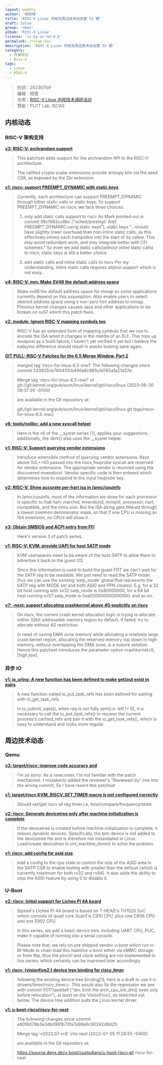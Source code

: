 ```yaml
---
layout: weekly
author: '呀呀呀'
title: 'RISC-V Linux 内核及周边技术动态第 53 期'
draft: false
group: 'news'
album: 'RISC-V Linux'
license: 'cc-by-nc-nd-4.0'
permalink: /rvlwn-53/
description: 'RISC-V Linux 内核及周边技术动态第 53 期'
category:
  - 开源项目
  - Risc-V
tags:
  - Linux
  - RISC-V
---
```


> 时间：20230709<br/>
> 编辑：晓依<br/>
> 仓库：[RISC-V Linux 内核技术调研活动](https://gitee.com/tinylab/riscv-linux)<br/>
> 赞助：PLCT Lab, ISCAS

## 内核动态

### RISC-V 架构支持

**[v3: RISC-V: archrandom support](http://lore.kernel.org/linux-riscv/20230709115549.2666557-1-sameo@rivosinc.com/)**

> This patchset adds support for the archrandom API to the RISC-V
> architecture.
>
> The ratified crypto scalar extensions provide entropy bits via the seed
> CSR, as exposed by the Zkr extension.
>

**[v1: riscv: support PREEMPT_DYNAMIC with static keys](http://lore.kernel.org/linux-riscv/20230709101653.720-1-jszhang@kernel.org/)**

> Currently, each architecture can support PREEMPT_DYNAMIC through
> either static calls or static keys. To support PREEMPT_DYNAMIC on
> riscv, we face three choices:
>
> 1. only add static calls support to riscv
> As Mark pointed out in commit 99cf983cc8bc ("sched/preempt: Add
> PREEMPT_DYNAMIC using static keys"), static keys "...should have
> slightly lower overhead than non-inline static calls, as this
> effectively inlines each trampoline into the start of its callee. This
> may avoid redundant work, and may integrate better with CFI schemes."
> So even we add static calls(without inline static calls) to riscv,
> static keys is still a better choice.
>
> 2. add static calls and inline static calls to riscv
> Per my understanding, inline static calls requires objtool support
> which is not easy.
>

**[v4: RISC-V: mm: Make SV48 the default address space](http://lore.kernel.org/linux-riscv/20230708011156.2697409-1-charlie@rivosinc.com/)**

> Make sv48 the default address space for mmap as some applications
> currently depend on this assumption. Also enable users to select
> desired address space using a non-zero hint address to mmap. Previous
> kernel changes caused Java and other applications to be broken on sv57
> which this patch fixes.
>

**[v2: module: Ignore RISC-V mapping symbols too](http://lore.kernel.org/linux-riscv/20230707160051.2305-2-palmer@rivosinc.com/)**

> RISC-V has an extended form of mapping symbols that we use to encode
> the ISA when it changes in the middle of an ELF.  This trips up modpost
> as a build failure, I haven't yet verified it yet but I believe the
> kallsyms difference should result in stacks looking sane again.
>

**[GIT PULL: RISC-V Patches for the 6.5 Merge Window, Part 2](http://lore.kernel.org/linux-riscv/mhng-4bd23a4e-dd7c-4f62-90c8-804c137c2621@palmer-ri-x1c9/)**

> merged tag 'riscv-for-linus-6.5-mw1'
> The following changes since commit 533925cb760431cb496a8c965cfd765a1a21d37e:
>
>   Merge tag 'riscv-for-linus-6.5-mw1' of git://git.kernel.org/pub/scm/linux/kernel/git/riscv/linux (2023-06-30 09:37:26 -0700)
>
> are available in the Git repository at:
>
>   git://git.kernel.org/pub/scm/linux/kernel/git/riscv/linux.git tags/riscv-for-linus-6.5-mw2
>

**[v6: tools/nolibc: add a new syscall helper](http://lore.kernel.org/linux-riscv/cover.1688739492.git.falcon@tinylab.org/)**

> Here is the v6 of the __sysret series [1], applies your suggestions.
> additionally, the sbrk() also uses the __sysret helper.
>

**[v1: RISC-V: Support querying vendor extensions](http://lore.kernel.org/linux-riscv/20230705-thead_vendor_extensions-v1-0-ad6915349c4d@rivosinc.com/)**

> Introduce extensible method of querying vendor extensions. Keys above
> 1UL<<63 passed into the riscv_hwprobe syscall are reserved for vendor
> extensions. The appropriate vendor is resolved using the discovered
> mvendorid. Vendor specific code is then entered which determines how to
> respond to the input hwprobe key.
>

**[v2: RISC-V: Show accurate per-hart isa in /proc/cpuinfo](http://lore.kernel.org/linux-riscv/20230705172931.1099183-1-evan@rivosinc.com/)**

> In /proc/cpuinfo, most of the information we show for each processor is
> specific to that hart: marchid, mvendorid, mimpid, processor, hart,
> compatible, and the mmu size. But the ISA string gets filtered through a
> lowest common denominator mask, so that if one CPU is missing an ISA
> extension, no CPUs will show it.
>

**[v3: Obtain SMBIOS and ACPI entry from FFI](http://lore.kernel.org/linux-riscv/20230705114251.661-1-cuiyunhui@bytedance.com/)**

> Here's version 3 of patch series.
>

**[v1: RISC-V: KVM: provide UAPI for host SATP mode](http://lore.kernel.org/linux-riscv/20230705091535.237765-1-dbarboza@ventanamicro.com/)**

> KVM userspaces need to be aware of the host SATP to allow them to
> advertise it back to the guest OS.
>
> Since this information is used to build the guest FDT we can't wait for
> the SATP reg to be readable. We just need to read the SATP mode, thus
> we can use the existing 'satp_mode' global that represents the SATP reg
> with MODE set and both ASID and PPN cleared. E.g. for a 32 bit host
> running with sv32 satp_mode is 0x80000000, for a 64 bit host running
> sv57 satp_mode is 0xa000000000000000, and so on.
>

**[v7: -next: support allocating crashkernel above 4G explicitly on riscv](http://lore.kernel.org/linux-riscv/20230704212327.1687310-1-chenjiahao16@huawei.com/)**

> On riscv, the current crash kernel allocation logic is trying to
> allocate within 32bit addressible memory region by default, if
> failed, try to allocate without 4G restriction.
>
> In need of saving DMA zone memory while allocating a relatively large
> crash kernel region, allocating the reserved memory top down in
> high memory, without overlapping the DMA zone, is a mature solution.
> Hence this patchset introduces the parameter option crashkernel=X,[high,low].
>

### 异步 IO

**[v1: io_uring: A new function has been defined to make get/put exist in pairs](http://lore.kernel.org/io-uring/20230706093208.6072-1-luhongfei@vivo.com/)**

> A new function called io_put_task_refs has been defined for pairing
> with io_get_task_refs.
>
> In io_submit_sqes(), when req is not fully sent(i.e. left != 0), it is
> necessary to call the io_put_task_refs() to recover the current process's
> cached_refs and pair it with the io_get_task_refs(), which is easy to
> understand and looks more regular.
>

## 周边技术动态

### Qemu

**[v3: target/riscv: improve code accuracy and](http://lore.kernel.org/qemu-devel/20230708091055.38505-1-reaperlu@hust.edu.cn/)**

> I'm so sorry. As a newcomer, I'm not familiar with the patch mechanism. I mistakenly added the reviewer's "Reviewed-by" line into the wrong commit, So I have resent this patchset
>

**[v1: target/riscv KVM_RISCV_SET_TIMER macro is not configured correctly](http://lore.kernel.org/qemu-devel/20230707032306.4606-1-gaoshanliukou@163.com/)**

> Should set/get riscv all reg timer,i.e, time/compare/frequency/state.
>

**[v2: riscv: Generate devicetree only after machine initialization is complete](http://lore.kernel.org/qemu-devel/20230706035937.1870483-1-linux@roeck-us.net/)**

> If the devicetree is created before machine initialization is complete,
> it misses dynamic devices. Specifically, the tpm device is not added
> to the devicetree file and is therefore not instantiated in Linux.
> Load/create devicetree in virt_machine_done() to solve the problem.
>

**[v1: riscv: add config for asid size](http://lore.kernel.org/qemu-devel/20230705105838.68806-1-ben.dooks@codethink.co.uk/)**

> Add a config to the cpu state to control the size of the ASID area
> in the SATP CSR to enable testing with smaller than the default (which
> is currently maximum for both rv32 and rv64). It also adds the ability
> to stop the ASID feature by using 0 to disable it.
>

### U-Boot

**[v2: riscv: Initial support for Lichee PI 4A board](http://lore.kernel.org/u-boot/20230708112435.23583-1-dlan@gentoo.org/)**

> Sipeed's Lichee PI 4A board is based on T-HEAD's TH1520 SoC which consists of
> quad core XuanTie C910 CPU, plus one C906 CPU and one E902 CPU.
>
> In this series, we add a basic device tree, including UART CPU, PLIC, make it
> capable of running into a serial console.
>
> Please note that, we rely on pre shipped vendor u-boot which run in M-Mode to
> chain load this mainline u-boot either via eMMC storage or from tftp, thus the
> pinctrl and clock setting are not implemented in this series, which certainly
> can be improved later accordingly.
>

**[v1: riscv: (visionfive2:) device tree binding for riscv_timer](http://lore.kernel.org/u-boot/20230707135333.GA30112@lst.de/)**

> following the existing device tree binding[1], here is a draft to use it
> in drivers/timer/riscv_timer.c. This would also fix the regression we see
> with commit 55171aedda8 ("dm: Emit the arch_cpu_init_dm() even only
> before relocation"), at least on the VisionFive2, as sketched out below.
> The device tree addition suits the Linux kernel dirver
>

**[v1: u-boot-riscv/riscv-for-next](http://lore.kernel.org/u-boot/ZKabX3HI7USoCEEt@ubuntu01/)**

> The following changes since commit e80f4079b3a3db0961b73fa7a96e6c90242d8d25:
>
>   Merge tag 'v2023.07-rc6' into next (2023-07-05 11:28:55 -0400)
>
> are available in the Git repository at:
>
>   https://source.denx.de/u-boot/custodians/u-boot-riscv.git riscv-for-next
>

